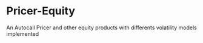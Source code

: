 # Pricer-Equity

An Autocall Pricer and other equity products with differents volatility models implemented
